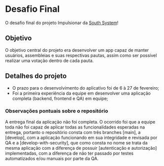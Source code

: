 # Desafio Final
O desafio final do projeto Impulsionar da [South System](https://www.linkedin.com/company/south-system/mycompany/)!

## Objetivo
O objetivo central do projeto era desenvolver um app capaz de manter usuários, assembleias e suas respectivas pautas, assim como ser possível realizar uma votação dentro de cada pauta. 

## Detalhes do projeto
- O prazo para o desenvolvimento do aplicativo foi de 6 à 27 de fevereiro;
- Foi a primeira experiência da equipe em desenvolver uma aplicação completa (backend, frontend e QA) em equipe;

 ### Observações pontuais sobre o repositório
 A entrega final da aplicação não foi completa. O ocorrido foi que a equipe toda não foi capaz de aplicar todas as funcionalidades esperadas na entrega, portanto o repositório consta com três branches [main], a [develop], com a aplicação funcionando em sua integridade e revisada por QA e a [develop-with-security], que como consta no nome se trata da mesma aplicação com a diferença de possuir [autenticação e autorização] implementadas, com a diferença de não ter passado por testes automatizados e/ou manuais por parte da QA.
